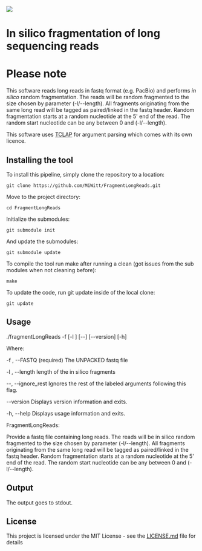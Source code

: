 ![](images/ikmb_bfx_logo.png)

# In silico fragmentation of long sequencing reads

# Please note

This software reads long reads in fastq format (e.g. PacBio) and performs *in silico* random fragmentation. The reads will be random fragmented to the size chosen by parameter (-l/--length). All fragments originating from the same long read will be tagged as paired/linked in the fastq header. Random fragmentation starts at a random nucleotide at the 5' end of the read. The random start nucleotide can be any between 0 and (-l/--length).

This software uses [TCLAP](https://github.com/eile/tclap) for argument parsing which comes with its own licence. 


## Installing the tool

To install this pipeline, simply clone the repository to a location:

`git clone https://github.com/MiWitt/FragmentLongReads.git`

Move to the project directory:

`cd FragmentLongReads`

Initialize the submodules:

`git submodule init`

And update the submodules:

`git submodule update`

To compile the tool run make after running a clean (got issues from the sub modules when not cleaning before):

`make`

To update the code, run git update inside of the local clone:

`git update`

## Usage

   ./fragmentLongReads  -f <string> [-l <unsigned int>] [--] [--version]
                        [-h]

Where: 

   -f <string>,  --FASTQ <string>
     (required)  The UNPACKED fastq file

   -l <unsigned int>,  --length <unsigned int>
     length of the in silico fragments

   --,  --ignore_rest
     Ignores the rest of the labeled arguments following this flag.

   --version
     Displays version information and exits.

   -h,  --help
     Displays usage information and exits.


   FragmentLongReads:

   Provide a fastq file containing long reads. The reads will be in silico
   random fragmented to the size chosen by parameter (-l/--length). All
   fragments originating from the same long read will be tagged as
   paired/linked in the fastq header. Random fragmentation starts at a
   random nucleotide at the 5' end of the read. The random start nucleotide
   can be any between 0 and (-l/--length). 


## Output

The output goes to stdout.

## License

This project is licensed under the MIT License - see the [LICENSE.md](LICENSE.md) file for details


